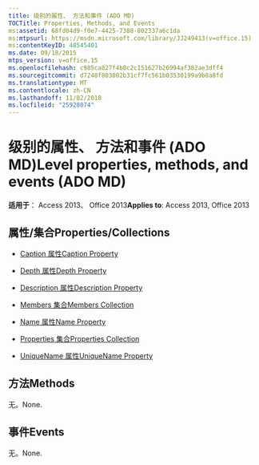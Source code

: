 ```yaml
---
title: 级别的属性、 方法和事件 (ADO MD)
TOCTitle: Properties, Methods, and Events
ms:assetid: 68fd04d9-f0e7-4425-7388-802337a6c1da
ms:mtpsurl: https://msdn.microsoft.com/library/JJ249413(v=office.15)
ms:contentKeyID: 48545401
ms.date: 09/18/2015
mtps_version: v=office.15
ms.openlocfilehash: c985ca827f4b8c2c151627b26994af382ae3dff4
ms.sourcegitcommit: d7248f803002b31cf7fc561b03530199a9b0a8fd
ms.translationtype: MT
ms.contentlocale: zh-CN
ms.lasthandoff: 11/02/2018
ms.locfileid: "25928074"
---
```

# <a name="level-properties-methods-and-events-ado-md"></a><span data-ttu-id="420c6-102">级别的属性、 方法和事件 (ADO MD)</span><span class="sxs-lookup"><span data-stu-id="420c6-102">Level properties, methods, and events (ADO MD)</span></span>


<span data-ttu-id="420c6-103">**适用于**： Access 2013、 Office 2013</span><span class="sxs-lookup"><span data-stu-id="420c6-103">**Applies to**: Access 2013, Office 2013</span></span>

## <a name="propertiescollections"></a><span data-ttu-id="420c6-104">属性/集合</span><span class="sxs-lookup"><span data-stu-id="420c6-104">Properties/Collections</span></span>

- [<span data-ttu-id="420c6-105">Caption 属性</span><span class="sxs-lookup"><span data-stu-id="420c6-105">Caption Property</span></span>](caption-property-ado-md.md)

- [<span data-ttu-id="420c6-106">Depth 属性</span><span class="sxs-lookup"><span data-stu-id="420c6-106">Depth Property</span></span>](depth-property-ado-md.md)

- [<span data-ttu-id="420c6-107">Description 属性</span><span class="sxs-lookup"><span data-stu-id="420c6-107">Description Property</span></span>](description-property-ado-md.md)

- [<span data-ttu-id="420c6-108">Members 集合</span><span class="sxs-lookup"><span data-stu-id="420c6-108">Members Collection</span></span>](members-collection-ado-md.md)

- [<span data-ttu-id="420c6-109">Name 属性</span><span class="sxs-lookup"><span data-stu-id="420c6-109">Name Property</span></span>](name-property-ado-md.md)

- [<span data-ttu-id="420c6-110">Properties 集合</span><span class="sxs-lookup"><span data-stu-id="420c6-110">Properties Collection</span></span>](properties-collection-ado.md)

- [<span data-ttu-id="420c6-111">UniqueName 属性</span><span class="sxs-lookup"><span data-stu-id="420c6-111">UniqueName Property</span></span>](uniquename-property-ado-md.md)

## <a name="methods"></a><span data-ttu-id="420c6-112">方法</span><span class="sxs-lookup"><span data-stu-id="420c6-112">Methods</span></span>

<span data-ttu-id="420c6-113">无。</span><span class="sxs-lookup"><span data-stu-id="420c6-113">None.</span></span>

## <a name="events"></a><span data-ttu-id="420c6-114">事件</span><span class="sxs-lookup"><span data-stu-id="420c6-114">Events</span></span>

<span data-ttu-id="420c6-115">无。</span><span class="sxs-lookup"><span data-stu-id="420c6-115">None.</span></span>

